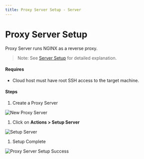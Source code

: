 ```yaml
---
title: Proxy Server Setup - Server
---
```


# Proxy Server Setup
Proxy Server runs NGINX as a reverse proxy.

> Note: See [Server Setup](/internal/servers/server-setup) for detailed explanation.

#### Requires
- Cloud host must have root SSH access to the target machine.

#### Steps

1. Create a Proxy Server

 ![New Proxy Server](/assets/cloud/images/internal/servers/proxy-server/new-proxy-server.png)

1. Click on **Actions > Setup Server**

 ![Setup Server](/assets/cloud/images/internal/servers/proxy-server/proxy-server-setup-server.png)

1. Setup Complete

 ![Proxy Server Setup Success](/assets/cloud/images/internal/servers/proxy-server/proxy-server-setup-success.png)



